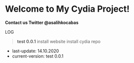# Welcome to My Cydia Project!
**Contact us Twitter
@asalihkocabas**

 LOG

> **test 0.0.1**
> install website
> install cydia repo

 - last-update: 14.10.2020 
 - current-version: test 0.0.1
